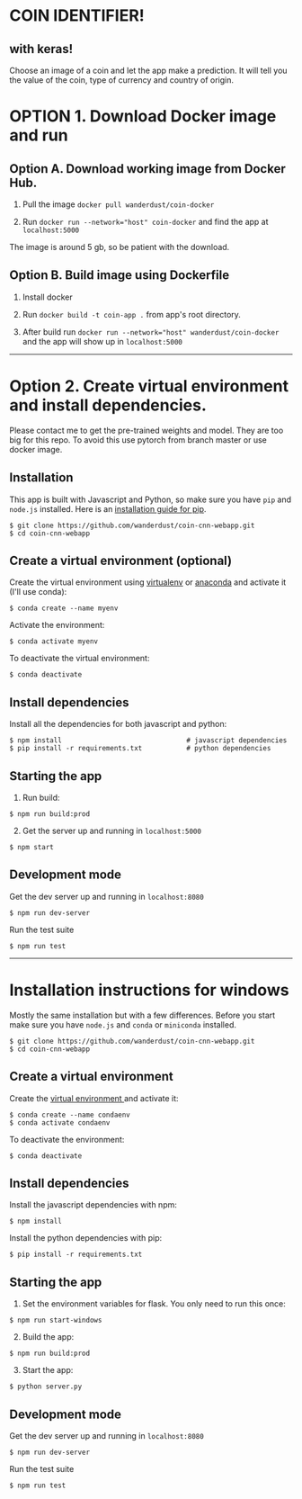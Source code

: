 # COIN IDENTIFIER!
## with keras!

Choose an image of a coin and let the app make a prediction. It will tell you the value of the coin, type of currency and country of origin.

# OPTION 1. Download Docker image and run

## Option A. Download working image from Docker Hub.

1. Pull the image `docker pull wanderdust/coin-docker`

2. Run `docker run --network="host" coin-docker` and find the app at `localhost:5000`

The image is around 5 gb, so be patient with the download.


## Option B. Build image using Dockerfile

1. Install docker

2. Run `docker build -t coin-app .` from app's root directory.

3. After build run `docker run --network="host" wanderdust/coin-docker` and the app will show up in `localhost:5000`


____________________________


# Option 2. Create virtual environment and install dependencies.

Please contact me to get the pre-trained weights and model. They are too big for this repo. To avoid this use pytorch from branch master or use docker image.

## Installation
This app is built with Javascript and Python, so make sure you have `pip` and `node.js` installed. Here is an [installation guide for pip](https://pip.pypa.io/en/stable/installing/).

```
$ git clone https://github.com/wanderdust/coin-cnn-webapp.git
$ cd coin-cnn-webapp
```

## Create a virtual environment (optional)

Create the virtual environment using [virtualenv](https://virtualenv.pypa.io/en/latest/) or [anaconda](https://docs.conda.io/projects/conda/en/latest/user-guide/tasks/manage-environments.html) and activate it (I'll use conda):

```
$ conda create --name myenv
```
Activate the environment:

```
$ conda activate myenv
```

To deactivate the virtual environment:
```
$ conda deactivate
```

## Install dependencies

Install all the dependencies for both javascript and python:
```
$ npm install                               # javascript dependencies
$ pip install -r requirements.txt           # python dependencies
```
## Starting the app

1. Run build:
```
$ npm run build:prod
```

2. Get the server up and running in `localhost:5000`
```
$ npm start
```

## Development mode

Get the dev server up and running in `localhost:8080`
```
$ npm run dev-server
```

Run the test suite

```
$ npm run test
```

************

# Installation instructions for windows

Mostly the same installation but with a few differences. Before you start make sure you have `node.js` and `conda` or `miniconda` installed.

```
$ git clone https://github.com/wanderdust/coin-cnn-webapp.git
$ cd coin-cnn-webapp
```
## Create a virtual environment

Create the [virtual environment ](https://docs.conda.io/projects/conda/en/latest/user-guide/tasks/manage-environments.html) and activate it:

```
$ conda create --name condaenv
$ conda activate condaenv
```

To deactivate the environment:
```
$ conda deactivate
```

## Install dependencies

Install the javascript dependencies with npm:
```
$ npm install
```

Install the python dependencies with pip:

```
$ pip install -r requirements.txt
```


## Starting the app

1. Set the environment variables for flask. You only need to run this once:

```
$ npm run start-windows
```

2. Build the app:
```
$ npm run build:prod
```

3. Start the app:
```
$ python server.py
```

## Development mode

Get the dev server up and running in `localhost:8080`
```
$ npm run dev-server
```

Run the test suite
```
$ npm run test
```